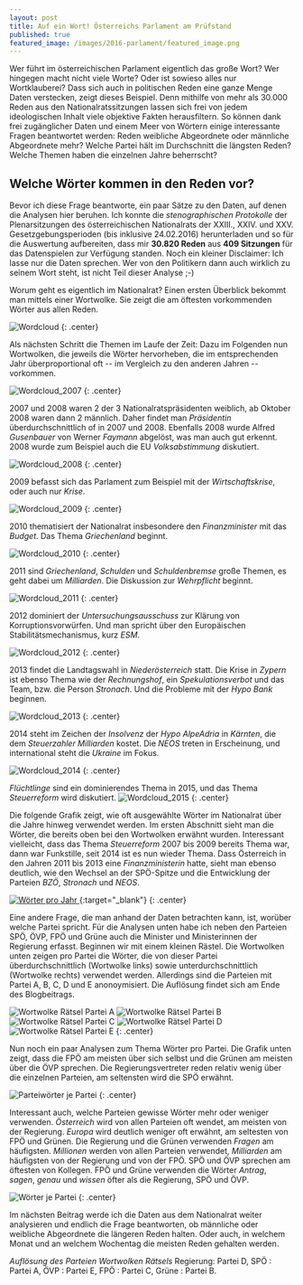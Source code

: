```yaml
---
layout: post
title: Auf ein Wort! Österreichs Parlament am Prüfstand
published: true
featured_image: /images/2016-parlament/featured_image.png
---
```

Wer führt im österreichischen Parlament eigentlich das große Wort? Wer hingegen macht nicht viele Worte? Oder ist sowieso alles nur Wortklauberei? Dass sich auch in politischen Reden eine ganze Menge Daten verstecken, zeigt dieses Beispiel. Denn mithilfe von mehr als 30.000 Reden aus den Nationalratssitzungen lassen sich frei von jedem ideologischen Inhalt viele objektive Fakten herausfiltern. So können dank frei zugänglicher Daten und einem Meer von Wörtern einige interessante Fragen beantwortet werden: Reden weibliche Abgeordnete oder männliche Abgeordnete mehr? Welche Partei hält im Durchschnitt die längsten Reden? Welche Themen haben die einzelnen Jahre beherrscht?

## Welche Wörter kommen in den Reden vor?

Bevor ich diese Frage beantworte, ein paar Sätze zu den Daten, auf denen die Analysen hier beruhen. Ich konnte die *stenographischen Protokolle* der Plenarsitzungen des österreichischen Nationalrats der XXIII., XXIV. und XXV. Gesetzgebungsperioden (bis inklusive 24.02.2016) herunterladen und so für die Auswertung aufbereiten, dass mir **30.820 Reden** aus **409 Sitzungen** für das Datenspielen zur Verfügung standen. Noch ein kleiner Disclaimer: Ich lasse nur die Daten sprechen. Wer von den Politikern dann auch wirklich zu seinem Wort steht, ist nicht Teil dieser Analyse ;-)

Worum geht es eigentlich im Nationalrat? Einen ersten Überblick bekommt man mittels einer Wortwolke. Sie zeigt die am öftesten vorkommenden Wörter aus allen Reden.

![Wordcloud](/images/2016-parlament/wc_gesamt.png)
{: .center}

Als nächsten Schritt die Themen im Laufe der Zeit: Dazu im Folgenden nun Wortwolken, die jeweils die Wörter hervorheben, die im entsprechenden Jahr überproportional oft -- im Vergleich zu den anderen Jahren -- vorkommen.

![Wordcloud_2007](/images/2016-parlament/wc_jahr_2007.png)
{: .center}

2007 und 2008 waren 2 der 3 Nationalratspräsidenten weiblich, ab Oktober 2008 waren dann 2 männlich. Daher findet man *Präsidentin* überdurchschnittlich of in 2007 und 2008. Ebenfalls 2008 wurde Alfred *Gusenbauer* von Werner *Faymann* abgelöst, was man auch gut erkennt. 2008 wurde zum Beispiel auch die EU *Volksabstimmung* diskutiert.

![Wordcloud_2008](/images/2016-parlament/wc_jahr_2008.png)
{: .center}

2009 befasst sich das Parlament zum Beispiel mit der *Wirtschaftskrise*, oder auch nur *Krise*.

![Wordcloud_2009](/images/2016-parlament/wc_jahr_2009.png)
{: .center}

2010 thematisiert der Nationalrat insbesondere den *Finanzminister* mit das *Budget*. Das Thema *Griechenland* beginnt.

![Wordcloud_2010](/images/2016-parlament/wc_jahr_2010.png)
{: .center}

2011 sind *Griechenland*, *Schulden* und *Schuldenbremse* große Themen, es geht dabei um *Milliarden*. Die Diskussion zur *Wehrpflicht* beginnt.

![Wordcloud_2011](/images/2016-parlament/wc_jahr_2011.png)
{: .center}

2012 dominiert der *Untersuchungsausschuss* zur Klärung von Korruptionsvorwürfen. Und man spricht über den Europäischen Stabilitätsmechanismus, kurz *ESM*.

![Wordcloud_2012](/images/2016-parlament/wc_jahr_2012.png)
{: .center}

2013 findet die Landtagswahl in *Niederösterreich* statt. Die Krise in *Zypern* ist ebenso Thema wie der *Rechnungshof*, ein *Spekulationsverbot* und das Team, bzw. die Person *Stronach*. Und die Probleme mit der *Hypo* *Bank* beginnen.

![Wordcloud_2013](/images/2016-parlament/wc_jahr_2013.png)
{: .center}

2014 steht im Zeichen der *Insolvenz* der *Hypo* *AlpeAdria* in *Kärnten*, die dem *Steuerzahler* *Milliarden* kostet. Die *NEOS* treten in Erscheinung, und international steht die *Ukraine* im Fokus.

![Wordcloud_2014](/images/2016-parlament/wc_jahr_2014.png)
{: .center}

*Flüchtlinge* sind ein dominierendes Thema in 2015, und das Thema *Steuerreform* wird diskutiert.
![Wordcloud_2015](/images/2016-parlament/wc_jahr_2015.png)
{: .center}


Die folgende Grafik zeigt, wie oft ausgewählte Wörter im Nationalrat über die Jahre hinweg verwendet werden. Im ersten Abschnitt sieht man die Wörter, die bereits oben bei den Wortwolken erwähnt wurden. Interessant vielleicht, dass das Thema *Steuerreform* 2007 bis 2009 bereits Thema war, dann war Funkstille, seit 2014 ist es nun wieder Thema.
Dass Österreich in den Jahren 2011 bis 2013 eine *Finanzministerin* hatte, sieht man ebenso deutlich, wie den Wechsel an der SPÖ-Spitze und die Entwicklung der Parteien *BZÖ*, *Stronach* und *NEOS*.

[
![Wörter pro Jahr](/images/2016-parlament/wc_jahr_woerter.svg)
](/images/2016-parlament/wc_jahr_woerter.svg){:target="_blank"}
{: .center}

Eine andere Frage, die man anhand der Daten betrachten kann, ist, worüber welche Partei spricht. Für die Analysen unten habe ich neben den Parteien SPÖ, ÖVP, FPÖ und Grüne auch die Minister und Ministerinnen der Regierung erfasst. Beginnen wir mit einem kleinen Rästel. Die Wortwolken unten zeigen pro Partei die Wörter, die von dieser Partei überdurchschnittlich (Wortwolke links) sowie unterdurchschnittlich (Wortwolke rechts) verwendet werden. Allerdings sind die Parteien mit Partei A, B, C, D und E anonoymisiert. Die Auflösung findet sich am Ende des Blogbeitrags.

![Wortwolke Rätsel Partei A](/images/2016-parlament/wc_raetsel_Partei_A.png)
![Wortwolke Rätsel Partei B](/images/2016-parlament/wc_raetsel_Partei_B.png)
![Wortwolke Rätsel Partei C](/images/2016-parlament/wc_raetsel_Partei_C.png)
![Wortwolke Rätsel Partei D](/images/2016-parlament/wc_raetsel_Partei_D.png)
![Wortwolke Rätsel Partei E](/images/2016-parlament/wc_raetsel_Partei_E.png)
{: .center}

Nun noch ein paar Analysen zum Thema Wörter pro Partei. Die Grafik unten zeigt, dass die FPÖ am meisten über sich selbst und die Grünen am meisten über die ÖVP sprechen. Die Regierungsvertreter reden relativ wenig über die einzelnen Parteien, am seltensten wird die SPÖ erwähnt.

![Parteiwörter je Partei](/images/2016-parlament/wc_parteien.svg)
{: .center}

Interessant auch, welche Parteien gewisse Wörter mehr oder weniger verwenden. *Österreich* wird von allen Parteien oft wendet, am meisten von der Regierung. *Europa* wird deutlich weniger oft erwähnt, am seltesten von FPÖ und Grünen. Die Regierung und die Grünen verwenden *Fragen* am häufigsten. *Millionen* werden von allen Parteien verwendet, *Milliarden* am häufigsten von der Regierung und von der FPÖ. SPÖ und ÖVP sprechen am öftesten von Kollegen. FPÖ und Grüne verwenden die Wörter *Antrag*, *sagen*, *genau* und *wissen* öfter als die Regierung, SPÖ und ÖVP.

![Wörter je Partei](/images/2016-parlament/wc_partei_woerter.svg)
{: .center}


Im nächsten Beitrag werde ich die Daten aus dem Nationalrat weiter analysieren und endlich die Frage beantworten, ob männliche oder weibliche Abgeordnete die längeren Reden halten. Oder auch, in welchem Monat und an welchem Wochentag die meisten Reden gehalten werden.


*Auflösung des Parteien Wortwolken Rätsels*
Regierung: Partei D, SPÖ : Partei A, ÖVP : Partei E, FPÖ : Partei C, Grüne : Partei B.
